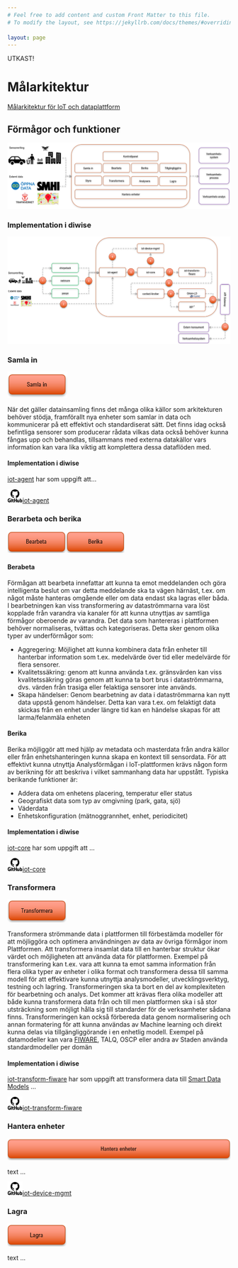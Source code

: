 ```yaml
---
# Feel free to add content and custom Front Matter to this file.
# To modify the layout, see https://jekyllrb.com/docs/themes/#overriding-theme-defaults

layout: page
---
```


UTKAST!


# Målarkitektur

[Målarkitektur för IoT och dataplattform](https://smartstad.stockholm/wp-content/uploads/sites/10/2021/05/M%C3%A5larkitektur-f%C3%B6r-IoT-och-dataplattform.pdf)

## Förmågor och funktioner
!['Förmågor och funktioner'](/assets/img/formagorochfunktioner.png)

### Implementation i diwise
!['diwise'](/assets/img/diwise.png)

### Samla in
!['Samla in'](/assets/img/samlain.png)

När det gäller datainsamling finns det många olika källor som
arkitekturen behöver stödja, framförallt nya enheter som samlar in
data och kommunicerar på ett effektivt och standardiserat sätt. Det
finns idag också befintliga sensorer som producerar rådata vilkas
data också behöver kunna fångas upp och behandlas, tillsammans
med externa datakällor vars information kan vara lika viktig att
komplettera dessa dataflöden med.

#### Implementation i diwise
[iot-agent](https://github.com/diwise/iot-agent) har som uppgift att...

<img src="/assets/img/github.png" alt="GitHub" width="34" height="31" title="GitHub">[iot-agent](https://github.com/diwise/iot-agent)

### Berarbeta och berika
!['Bearbeta och berika'](/assets/img/bearbetaberika.png)
#### Berabeta
Förmågan att bearbeta innefattar att kunna ta emot meddelanden
och göra intelligenta beslut om var detta meddelande ska ta vägen
härnäst, t.ex. om något måste hanteras omgående eller om data
endast ska lagras eller båda. I bearbetningen kan viss transformering
av dataströmmarna vara löst kopplade från varandra via kanaler för
att kunna utnyttjas av samtliga förmågor oberoende av varandra.
Det data som hantereras i plattformen behöver normaliseras, tvättas
och kategoriseras. Detta sker genom olika typer av underförmågor
som:
 - Aggregering: Möjlighet att kunna kombinera data från enheter till
hanterbar information som t.ex. medelvärde över tid eller
medelvärde för flera sensorer.
 - Kvalitetssäkring: genom att kunna använda t.ex. gränsvärden kan
viss kvalitetssäkring göras genom att kunna ta bort brus i
dataströmmarna, dvs. värden från trasiga eller felaktiga sensorer
inte används.
 - Skapa händelser: Genom bearbetning av data i dataströmmarna kan
nytt data uppstå genom händelser. Detta kan vara t.ex. om felaktigt
data skickas från en enhet under längre tid kan en händelse skapas
för att larma/felanmäla enheten

#### Berika
Berika möjliggör att med hjälp av metadata och masterdata från
andra källor eller från enhetshanteringen kunna skapa en kontext till
sensordata.
För att effektivt kunna utnyttja Analysförmågan i IoT-plattformen
krävs någon form av berikning för att beskriva i vilket sammanhang
data har uppstått.
Typiska berikande funktioner är:
 - Addera data om enhetens placering, temperatur eller status
 - Geografiskt data som typ av omgivning (park, gata, sjö)
 - Väderdata
 - Enhetskonfiguration (mätnoggrannhet, enhet, periodicitet)

#### Implementation i diwise
[iot-core](https://github.com/diwise/iot-core) har som uppgift att ...

<img src="/assets/img/github.png" alt="GitHub" width="34" height="31" title="GitHub">[iot-core](https://github.com/diwise/iot-core)

### Transformera 
!['Transformera'](/assets/img/transformera.png)

Transformera strömmande data i plattformen till förbestämda
modeller för att möjliggöra och optimera användningen av data av
övriga förmågor inom Plattformen. Att transformera insamlat data
till en hanterbar struktur ökar värdet och möjligheten att använda
data för plattformen. Exempel på transformering kan t.ex. vara att
kunna ta emot samma information från flera olika typer av enheter i
olika format och transformera dessa till samma modell för att
effektivare kunna utnyttja analysmodeller, utvecklingsverktyg,
testning och lagring.
Transformeringen ska ta bort en del av komplexiteten för
bearbetning och analys. Det kommer att krävas flera olika modeller
att både kunna transformera data från och till men plattformen ska i
så stor utsträckning som möjligt hålla sig till standarder för de
verksamheter sådana finns. Transformeringen kan också förbereda
data genom normalisering och annan formatering för att kunna
användas av Machine learning och direkt kunna delas via
tillgängliggörande i en enhetlig modell.
Exempel på datamodeller kan vara [FIWARE](https://www.fiware.org/smart-data-models/), TALQ, OSCP eller
andra av Staden använda standardmodeller per domän

#### Implementation i diwise
[iot-transform-fiware](https://github.com/diwise/iot-transform-fiware) har som uppgift att transformera data till [Smart Data Models](https://www.fiware.org/smart-data-models/) ...

<img src="/assets/img/github.png" alt="GitHub" width="34" height="31" title="GitHub">[iot-transform-fiware](https://github.com/diwise/iot-transform-fiware)

### Hantera enheter 
!['Hantera enheter'](/assets/img/hanteraenheter.png)

text ...

<img src="/assets/img/github.png" alt="GitHub" width="34" height="31" title="GitHub">[iot-device-mgmt](https://github.com/diwise/iot-device-mgmt)

### Lagra
!['Lagra'](/assets/img/lagra.png)

text ...